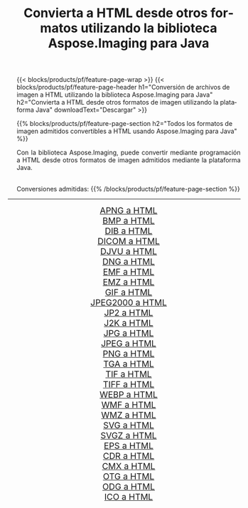 ﻿---
title: Convierta a HTML desde otros formatos utilizando la biblioteca Aspose.Imaging para Java 
weight: 3920
url: /es/java/conversion/to/html 
lang: es
langdirlevel: 2
locales: zh-hans,ja,it,ru,de,es,fr,nl,id,lt,pl,pt,vi,tr,ko,zh-hant,ar,hi,th,sv,cs,uk,he
description: Usando Aspose.Imaging puede convertir a HTML desde otros formatos usando Java
---

{{< blocks/products/pf/feature-page-wrap >}}
{{< blocks/products/pf/feature-page-header h1="Conversión de archivos de imagen a HTML utilizando la biblioteca Aspose.Imaging para Java" h2="Convierta a HTML desde otros formatos de imagen utilizando la plataforma Java" downloadText="Descargar" >}}


{{% blocks/products/pf/feature-page-section  h2="Todos los formatos de imagen admitidos convertibles a HTML usando Aspose.Imaging para Java" %}}
<p align=justify>Con la biblioteca Aspose.Imaging, puede convertir mediante programación a HTML desde otros formatos de imagen admitidos mediante la plataforma Java.</p>
<br/>
Conversiones admitidas:
{{% /blocks/products/pf/feature-page-section %}}
<div class="container-fluid productfamilypage bg-gray">
    <div class="convertypes bg-gray agp-content section">
        <div class="container">
		<hr style="margin-left:-20px;"/>
		<div class="row other-converters" style="gap: 10px;font-size: 19px;text-align:center;">
		    <div class='col-md-2 other-converter remove-lp remove-rp'><a href="/imaging/es/java/conversion/apng-to-html" style="padding:15px;">APNG a HTML</a></div>
<div class='col-md-2 other-converter remove-lp remove-rp'><a href="/imaging/es/java/conversion/bmp-to-html" style="padding:15px;">BMP a HTML</a></div>
<div class='col-md-2 other-converter remove-lp remove-rp'><a href="/imaging/es/java/conversion/dib-to-html" style="padding:15px;">DIB a HTML</a></div>
<div class='col-md-2 other-converter remove-lp remove-rp'><a href="/imaging/es/java/conversion/dicom-to-html" style="padding:15px;">DICOM a HTML</a></div>
<div class='col-md-2 other-converter remove-lp remove-rp'><a href="/imaging/es/java/conversion/djvu-to-html" style="padding:15px;">DJVU a HTML</a></div>
<div class='col-md-2 other-converter remove-lp remove-rp'><a href="/imaging/es/java/conversion/dng-to-html" style="padding:15px;">DNG a HTML</a></div>
<div class='col-md-2 other-converter remove-lp remove-rp'><a href="/imaging/es/java/conversion/emf-to-html" style="padding:15px;">EMF a HTML</a></div>
<div class='col-md-2 other-converter remove-lp remove-rp'><a href="/imaging/es/java/conversion/emz-to-html" style="padding:15px;">EMZ a HTML</a></div>
<div class='col-md-2 other-converter remove-lp remove-rp'><a href="/imaging/es/java/conversion/gif-to-html" style="padding:15px;">GIF a HTML</a></div>
<div class='col-md-2 other-converter remove-lp remove-rp'><a href="/imaging/es/java/conversion/jpeg2000-to-html" style="padding:15px;">JPEG2000 a HTML</a></div>
<div class='col-md-2 other-converter remove-lp remove-rp'><a href="/imaging/es/java/conversion/jp2-to-html" style="padding:15px;">JP2 a HTML</a></div>
<div class='col-md-2 other-converter remove-lp remove-rp'><a href="/imaging/es/java/conversion/j2k-to-html" style="padding:15px;">J2K a HTML</a></div>
<div class='col-md-2 other-converter remove-lp remove-rp'><a href="/imaging/es/java/conversion/jpg-to-html" style="padding:15px;">JPG a HTML</a></div>
<div class='col-md-2 other-converter remove-lp remove-rp'><a href="/imaging/es/java/conversion/jpeg-to-html" style="padding:15px;">JPEG a HTML</a></div>
<div class='col-md-2 other-converter remove-lp remove-rp'><a href="/imaging/es/java/conversion/png-to-html" style="padding:15px;">PNG a HTML</a></div>
<div class='col-md-2 other-converter remove-lp remove-rp'><a href="/imaging/es/java/conversion/tga-to-html" style="padding:15px;">TGA a HTML</a></div>
<div class='col-md-2 other-converter remove-lp remove-rp'><a href="/imaging/es/java/conversion/tif-to-html" style="padding:15px;">TIF a HTML</a></div>
<div class='col-md-2 other-converter remove-lp remove-rp'><a href="/imaging/es/java/conversion/tiff-to-html" style="padding:15px;">TIFF a HTML</a></div>
<div class='col-md-2 other-converter remove-lp remove-rp'><a href="/imaging/es/java/conversion/webp-to-html" style="padding:15px;">WEBP a HTML</a></div>
<div class='col-md-2 other-converter remove-lp remove-rp'><a href="/imaging/es/java/conversion/wmf-to-html" style="padding:15px;">WMF a HTML</a></div>
<div class='col-md-2 other-converter remove-lp remove-rp'><a href="/imaging/es/java/conversion/wmz-to-html" style="padding:15px;">WMZ a HTML</a></div>
<div class='col-md-2 other-converter remove-lp remove-rp'><a href="/imaging/es/java/conversion/svg-to-html" style="padding:15px;">SVG a HTML</a></div>
<div class='col-md-2 other-converter remove-lp remove-rp'><a href="/imaging/es/java/conversion/svgz-to-html" style="padding:15px;">SVGZ a HTML</a></div>
<div class='col-md-2 other-converter remove-lp remove-rp'><a href="/imaging/es/java/conversion/eps-to-html" style="padding:15px;">EPS a HTML</a></div>
<div class='col-md-2 other-converter remove-lp remove-rp'><a href="/imaging/es/java/conversion/cdr-to-html" style="padding:15px;">CDR a HTML</a></div>
<div class='col-md-2 other-converter remove-lp remove-rp'><a href="/imaging/es/java/conversion/cmx-to-html" style="padding:15px;">CMX a HTML</a></div>
<div class='col-md-2 other-converter remove-lp remove-rp'><a href="/imaging/es/java/conversion/otg-to-html" style="padding:15px;">OTG a HTML</a></div>
<div class='col-md-2 other-converter remove-lp remove-rp'><a href="/imaging/es/java/conversion/odg-to-html" style="padding:15px;">ODG a HTML</a></div>
<div class='col-md-2 other-converter remove-lp remove-rp'><a href="/imaging/es/java/conversion/ico-to-html" style="padding:15px;">ICO a HTML</a></div>
                </div>
        </div>
    </div>
</div>
<br/>

